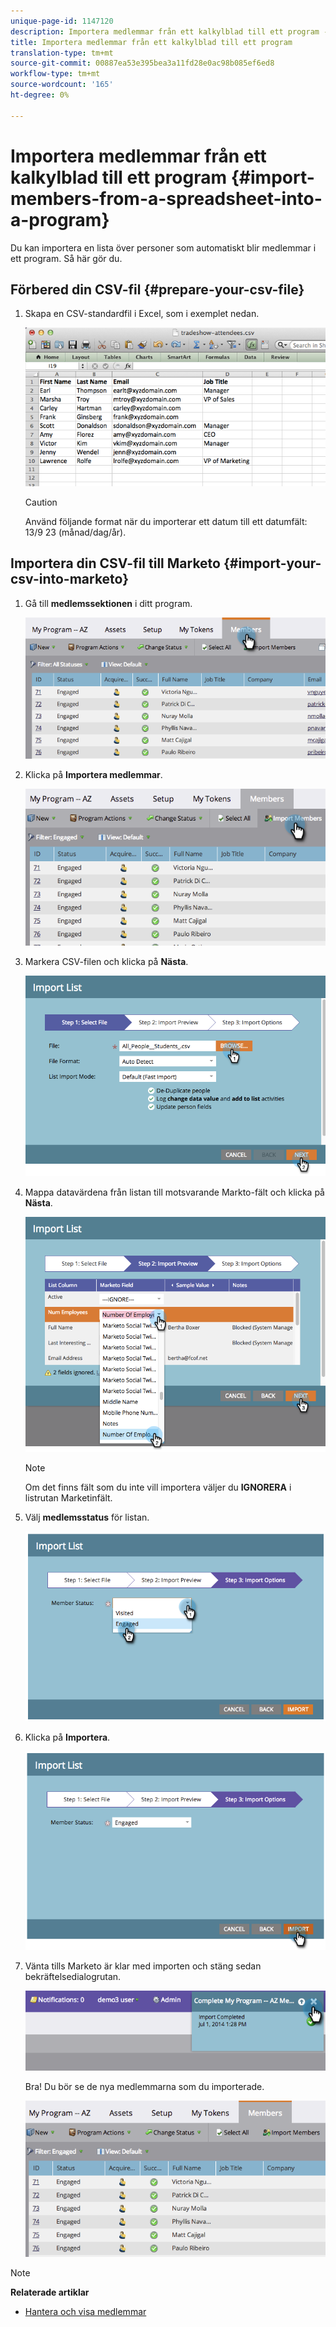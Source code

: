 ```yaml
---
unique-page-id: 1147120
description: Importera medlemmar från ett kalkylblad till ett program - Marketo Docs - Produktdokumentation
title: Importera medlemmar från ett kalkylblad till ett program
translation-type: tm+mt
source-git-commit: 00887ea53e395bea3a11fd28e0ac98b085ef6ed8
workflow-type: tm+mt
source-wordcount: '165'
ht-degree: 0%

---
```



# Importera medlemmar från ett kalkylblad till ett program {#import-members-from-a-spreadsheet-into-a-program}

Du kan importera en lista över personer som automatiskt blir medlemmar i ett program. Så här gör du.

## Förbered din CSV-fil {#prepare-your-csv-file}

1. Skapa en CSV-standardfil i Excel, som i exemplet nedan.

   ![](assets/image2014-9-18-14-3a33-3a4.png)

   >[!CAUTION]
   >
   >Använd följande format när du importerar ett datum till ett datumfält: 13/9 23 (månad/dag/år).

## Importera din CSV-fil till Marketo {#import-your-csv-into-marketo}

1. Gå till **medlemssektionen** i ditt program.

   ![](assets/image2014-9-18-15-3a3-3a57.png)

1. Klicka på **Importera medlemmar**.

   ![](assets/image2014-9-18-15-3a38-3a14.png)

1. Markera CSV-filen och klicka på **Nästa**.

   ![](assets/importlist1.png)

1. Mappa datavärdena från listan till motsvarande Markto-fält och klicka på **Nästa**.

   ![](assets/importlist12.png)

   >[!NOTE]
   >
   >Om det finns fält som du inte vill importera väljer du **IGNORERA** i listrutan Marketinfält.

1. Välj **medlemsstatus** för listan.

   ![](assets/image2014-9-18-15-3a41-3a32.png)

1. Klicka på **Importera**.

   ![](assets/image2014-9-18-15-3a44-3a19.png)

1. Vänta tills Marketo är klar med importen och stäng sedan bekräftelsedialogrutan.

   ![](assets/image2014-9-18-15-3a44-3a37.png)

   Bra! Du bör se de nya medlemmarna som du importerade.

   ![](assets/image2014-9-18-15-3a45-3a16.png)

>[!NOTE]
>
>**Relaterade artiklar**
>
>* [Hantera och visa medlemmar](manage-and-view-members.md)

>



